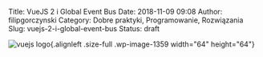 Title: VueJS 2 i Global Event Bus
Date: 2018-11-09 09:08
Author: filipgorczynski
Category: Dobre praktyki, Programowanie, Rozwiązania
Slug: vuejs-2-i-global-event-bus
Status: draft

![vuejs logo](https://filipgorczynski.files.wordpress.com/2017/11/vuejs_logo-e1519284315108.png){.alignleft .size-full .wp-image-1359 width="64" height="64"}
